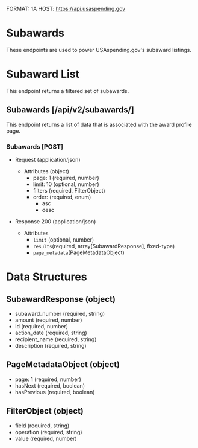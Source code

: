 FORMAT: 1A
HOST: https://api.usaspending.gov

# Subawards

These endpoints are used to power USAspending.gov's subaward listings.

# Subaward List

This endpoint returns a filtered set of subawards.

## Subawards [/api/v2/subawards/]

This endpoint returns a list of data that is associated with the award profile page.

### Subawards [POST]

+ Request (application/json)
    + Attributes (object)
        + page: 1 (required, number)
        + limit: 10 (optional, number)
        + filters (required, FilterObject)
        + order: (required, enum)
            + asc
            + desc 
            
+ Response 200 (application/json)
    + Attributes
        + `limit` (optional, number)
        + `results`(required, array[SubawardResponse], fixed-type)
        + `page_metadata`(PageMetadataObject)

# Data Structures

## SubawardResponse (object)
+ subaward_number (required, string)
+ amount (required, number)
+ id (required, number)
+ action_date (required, string)
+ recipient_name (required, string)
+ description (required, string)

## PageMetadataObject (object)
+ page: 1 (required, number)
+ hasNext (required, boolean)
+ hasPrevious (required, boolean)

## FilterObject (object)
+ field (required, string)
+ operation (required, string)
+ value (required, number)
